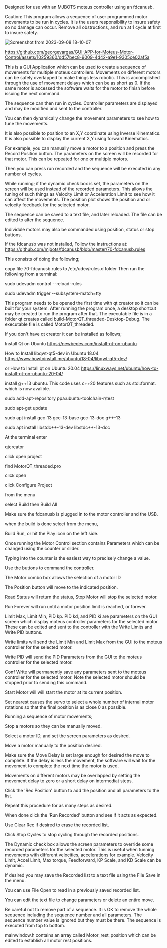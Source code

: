 Designed for use with an MJBOTS moteus controller using an fdcanusb.

Caution: This program allows a sequence of user programmed motor movements to be run in cycles. It is the users responsibility to insure safety so no damage can occur. Remove all obstructions, and run at 1 cycle at first to insure safety.

![Screenshot from 2023-09-08 18-10-07](https://github.com/georgevargas/GUI-APP-for-Moteus-Motor-Control/assets/10259360/d6c92c55-3dd1-4d3a-9b8e-73163b5b1cbc)

https://github.com/georgevargas/GUI-APP-for-Moteus-Motor-Control/assets/10259360/dd57bec8-9009-4d42-a9e1-9305ce02af5a


This is a GUI Application which can be used to create a sequence of movements for multiple moteus controllers. Movements on different motors can be safely overlapped to make things less robotic. This is accomplished through the use of movement delays which can be as short as 0. If the same motor is accessed the software waits for the motor to finish before issuing the next command.

The sequence can then run in cycles. Controller parameters are displayed and may be modified and sent to the controller.

You can then dynamically change the movement parameters to see how to tune the movements.

It is also possible to position to an X,Y coordinate using Inverse Kinematics. It is also possible to display the current X,Y using forward Kinematics.

For example, you can manually move a motor to a position and press the Record Position button. The parameters on the screen will be recorded for that motor. This can be repeated for one or multiple motors.

Then you can press run recorded and the sequence will be executed in any number of cycles.

While running; if the dynamic check box is set, the parameters on the screen will be used instead of the recorded parameters. This allows the tuning of such things as Velocity Limit or Acceleration Limit to see how it can affect the movements. The position plot shows the position and or velocity feedback for the selected motor.

The sequence can be saved to a text file, and later reloaded. The file can be edited to alter the sequence.

Individule motors may also be commanded using position, status or stop buttons.

If the fdcanusb was not installed, Follow the instructions at: https://github.com/mjbots/fdcanusb/blob/master/70-fdcanusb.rules

This consists of doing the following;

copy file 70-fdcanusb.rules to /etc/udev/rules.d folder Then run the following from a terminal:

sudo udevadm control --reload-rules

sudo udevadm trigger --subsystem-match=tty


This program needs to be opened the first time with qt creator so it can be built for your system. After running the program once, a desktop shortcut may be created to run the program after that. The executable file is in a folder qt creates called build-MotorQT_threaded-Desktop-Debug. The executable file is called MotorQT_threaded.

If you don't have qt creator it can be installed as follows;

Install Qt on Ubuntu
https://newbedev.com/install-qt-on-ubuntu

How to Install libqwt-qt5-dev in Ubuntu 18.04
https://www.howtoinstall.me/ubuntu/18-04/libqwt-qt5-dev/

or How to Install qt on Ubuntu 20.04
https://linuxways.net/ubuntu/how-to-install-qt-on-ubuntu-20-04/

install g++13 ubuntu. This code uses c++20 features such as std::format. which is now avalible.

sudo add-apt-repository ppa:ubuntu-toolchain-r/test

sudo apt-get update

sudo apt install gcc-13 gcc-13-base gcc-13-doc g++-13

sudo apt install libstdc++-13-dev libstdc++-13-doc 


At the terminal enter

qtcreator <cr>
 
click open project
 
find MotorQT_threaded.pro
 
click open
 
click Configure Project
 
from the menu
 
select Build then Build All

Make sure the fdcanusb is plugged in to the motor controller and the USB.

when the build is done select from the menu,
 
Build Run, or hit the Play icon on the left side.

Once running the Motor Control section contains Parameters which can be changed using the counter or slider.
 
Typing into the counter is the easiest way to precisely change a value.
 
Use the buttons to command the controller.
 
The Motor combo box allows the selection of a motor ID
 
The Position button will move to the indicated position.
 
Read Status will return the status, Stop Motor will stop the selected motor.
 
Run Forever will run until a motor position limit is reached, or forever.

Limit Max, Limit Min, PID kp. PID kd, and PID ki are parameters on the GUI screen which display moteus controller parameters for the selected motor. These can be edited and sent to the controller with the Write Limits and Write PID buttons.
 
Write limits will send the Limit Min and Limit Max from the GUI to the moteus controller for the selected motor.
 
Write PID will send the PID Parameters from the GUI to the moteus controller for the selected motor.

Conf Write will permanently save any parameters sent to the moteus controller for the selected motor. Note the selected motor should be stopped prior to sending this command.
 
Start Motor will will start the motor at its current position.
 
Set nearest causes the servo to select a whole number of internal motor rotations so that the final position is as close 0 as possible.

Running a sequence of motor movements;
 
Stop a motors so they can be manually moved.
 
Select a motor ID, and set the screen parameters as desired.
 
Move a motor manually to the position desired.
 
Make sure the Move Delay is set large enough for desired the move to complete.
If the delay is less the movement, the software will wait for the movement to complete the next time the motor is used.

Movements on different motors may be overlapped by setting the movement delay to zero or a short delay on intermediat steps.
 
Click the 'Rec Position' button to add the position and all parameters to the list.
 
Repeat this procedure for as many steps as desired.
 
When done click the 'Run Recorded' button and see if it acts as expected.
 
Use Clear Rec if desired to erase the recorded list.
 
Click Stop Cycles to stop cycling through the recorded positions.
 
The Dynamic check box allows the screen parameters to override some recorded parameters for the selected motor. This is useful when tunning movements with different velocities, accelerations for example. Velocity Limit, Accel Limit, Max torque, Feedforward, KP Scale, and KD Scale can be dynamic.

If desired you may save the Recorded list to a text file using the File Save in the menu.
 
You can use File Open to read in a previously saved recorded list.
 
You can edit the text file to change parameters or delete an entire move.
 
Be careful not to remove part of a sequence. It is OK to remove the whole sequence including the sequence number and all parameters.
The sequence number value is ignored but they must be there.
The sequence is executed from top to bottom.
 
mainwindow.h contains an array called Motor_rest_position which can be edited to establish all motor rest positions.
